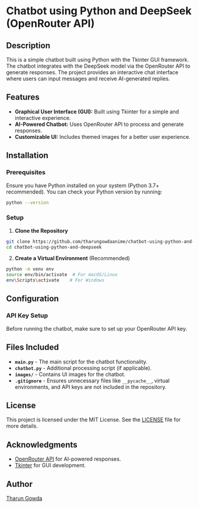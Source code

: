 # Chatbot using Python and DeepSeek (OpenRouter API)

## Description
This is a simple chatbot built using Python with the Tkinter GUI framework. The chatbot integrates with the DeepSeek model via the OpenRouter API to generate responses. The project provides an interactive chat interface where users can input messages and receive AI-generated replies.

## Features
- **Graphical User Interface (GUI):** Built using Tkinter for a simple and interactive experience.
- **AI-Powered Chatbot:** Uses OpenRouter API to process and generate responses.
- **Customizable UI:** Includes themed images for a better user experience.

## Installation
### Prerequisites
Ensure you have Python installed on your system (Python 3.7+ recommended). You can check your Python version by running:
```sh
python --version
```

### Setup
1. **Clone the Repository**
```sh
git clone https://github.com/tharungowdaanime/chatbot-using-python-and-deepseek.git
cd chatbot-using-python-and-deepseek
```

2. **Create a Virtual Environment** (Recommended)
```sh
python -m venv env
source env/bin/activate  # For macOS/Linux
env\Scripts\activate    # For Windows
```




## Configuration
### API Key Setup
Before running the chatbot, make sure to set up your OpenRouter API key.


## Files Included
- **`main.py`** - The main script for the chatbot functionality.
- **`chatbot.py`** - Additional processing script (if applicable).
- **`images/`** - Contains UI images for the chatbot.
- **`.gitignore`** - Ensures unnecessary files like `__pycache__`, virtual environments, and API keys are not included in the repository.

## License
This project is licensed under the MIT License. See the [LICENSE](LICENSE) file for more details.



## Acknowledgments
- [OpenRouter API](https://openrouter.ai/) for AI-powered responses.
- [Tkinter](https://docs.python.org/3/library/tkinter.html) for GUI development.

## Author
[Tharun Gowda](https://github.com/tharungowdaanime)

